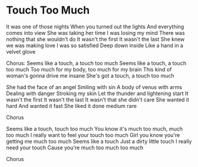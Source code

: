 # Touch Too Much

It was one of those nights
When you turned out the lights
And everything comes into view
She was taking her time
I was losing my mind
There was nothing that she wouldn't do
It wasn't the first
It wasn't the last
She knew we was making love
I was so satisfied
Deep down inside
Like a hand in a velvet glove

Chorus:
Seems like a touch, a touch too much
Seems like a touch, a touch too much
Too much for my body, too much for my brain
This kind of woman's gonna drive me insane
She's got a touch, a touch too much

She had the face of an angel
Smiling with sin
A body of venus with arms
Dealing with danger
Stroking my skin
Let the thunder and lightening start
It wasn't the first
It wasn't the last
It wasn't that she didn't care
She wanted it hard
And wanted it fast
She liked it done medium rare

Chorus

Seems like a touch, touch too much
You know it's much too much, much too much
I really want to feel your touch too much
Girl you know you're getting me much too much
Seems like a touch
Just a dirty little touch
I really need your touch
Cause you're much too much too much

Chorus
